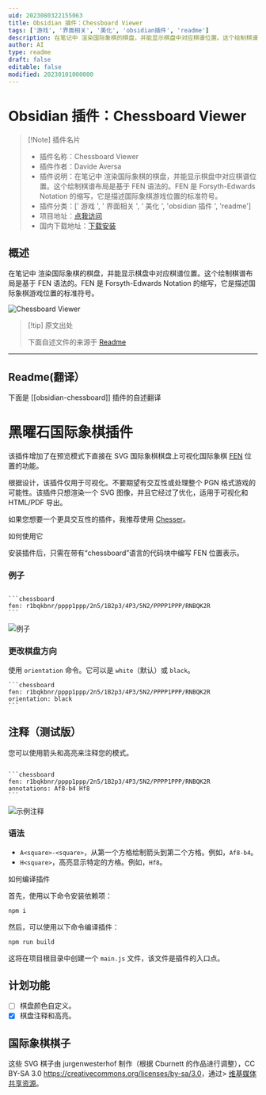 ```yaml
---
uid: 2023080322155063
title: Obsidian 插件：Chessboard Viewer
tags: ['游戏', '界面相关', '美化', 'obsidian插件', 'readme']
description: 在笔记中 渲染国际象棋的棋盘，并能显示棋盘中对应棋谱位置。这个绘制棋谱布局是基于 FEN 语法的。FEN 是Forsyth-Edwards Notation 的缩写，它是描述国际象棋游戏位置的标准符号。
author: AI
type: readme
draft: false
editable: false
modified: 20230101000000
---
```


# Obsidian 插件：Chessboard Viewer

> [!Note] 插件名片
> - 插件名称：Chessboard Viewer
> - 插件作者：Davide Aversa
> - 插件说明：在笔记中 渲染国际象棋的棋盘，并能显示棋盘中对应棋谱位置。这个绘制棋谱布局是基于 FEN 语法的。FEN 是 Forsyth-Edwards Notation 的缩写，它是描述国际象棋游戏位置的标准符号。
> - 插件分类：[' 游戏 ', ' 界面相关 ', ' 美化 ', 'obsidian 插件 ', 'readme']
> - 项目地址：[点我访问](https://github.com/THeK3nger/obsidian-chessboard)
> - 国内下载地址：[下载安装](https://pkmer.cn/products/plugin/pluginMarket/?obsidian-chessboard)

## 概述

在笔记中 渲染国际象棋的棋盘，并能显示棋盘中对应棋谱位置。这个绘制棋谱布局是基于 FEN 语法的。FEN 是 Forsyth-Edwards Notation 的缩写，它是描述国际象棋游戏位置的标准符号。

![Chessboard Viewer](https://cdn.pkmer.cn/covers/obsidian-chessboard.png!pkmer)

> [!tip] 原文出处
>
>下面自述文件的来源于 [Readme](https://ghproxy.net/https://raw.githubusercontent.com/THeK3nger/obsidian-chessboard/master/README.md)
>

---

## Readme(翻译）

下面是 [[obsidian-chessboard]] 插件的自述翻译

# 黑曜石国际象棋插件

该插件增加了在预览模式下直接在 SVG 国际象棋棋盘上可视化国际象棋 [FEN](https://en.wikipedia.org/wiki/Forsyth%E2%80%93Edwards_Notation) 位置的功能。

根据设计，该插件仅用于可视化。不要期望有交互性或处理整个 PGN 格式游戏的可能性。该插件只想渲染一个 SVG 图像，并且它经过了优化，适用于可视化和 HTML/PDF 导出。

如果您想要一个更具交互性的插件，我推荐使用 [Chesser](https://github.com/SilentVoid13/Chesser)。

如何使用它

安装插件后，只需在带有“chessboard”语言的代码块中编写 FEN 位置表示。

### 例子

````

```chessboard
fen: r1bqkbnr/pppp1ppp/2n5/1B2p3/4P3/5N2/PPPP1PPP/RNBQK2R
```
````

![例子](example.png)

### 更改棋盘方向

使用 `orientation` 命令。它可以是 `white`（默认）或 `black`。

```` 
```chessboard
fen: r1bqkbnr/pppp1ppp/2n5/1B2p3/4P3/5N2/PPPP1PPP/RNBQK2R
orientation: black
```
````

## 注释（测试版）

您可以使用箭头和高亮来注释您的模式。

````

```chessboard
fen: r1bqkbnr/pppp1ppp/2n5/1B2p3/4P3/5N2/PPPP1PPP/RNBQK2R
annotations: Af8-b4 Hf8
```
````

![示例注释](example2.png)

### 语法

- `A<square>-<square>`，从第一个方格绘制箭头到第二个方格。例如，`Af8-b4`。
- `H<square>`，高亮显示特定的方格。例如，`Hf8`。

如何编译插件

首先，使用以下命令安装依赖项：

```bash
npm i
```

然后，可以使用以下命令编译插件：

```bash
npm run build
```

这将在项目根目录中创建一个 `main.js` 文件，该文件是插件的入口点。

## 计划功能

- [ ] 棋盘颜色自定义。
- [x] 棋盘注释和高亮。

## 国际象棋棋子

这些 SVG 棋子由 jurgenwesterhof 制作（根据 Cburnett 的作品进行调整），CC BY-SA 3.0 <https://creativecommons.org/licenses/by-sa/3.0>，通过> [维基媒体共享资源](https://commons.wikimedia.org/wiki/File:Chess_Pieces_Sprite.svg)。
